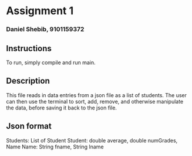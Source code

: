 # Assignment 1
### Daniel Shebib, 9101159372

## Instructions
To run, simply compile and run main.

## Description
This file reads in data entries from a json file as a list of students. The user can then use the terminal to sort, add, remove, and otherwise manipulate the data, before saving it back to the json file.

## Json format
Students: List of Student
Student: double average, double numGrades, Name
Name: String fname, String lname
